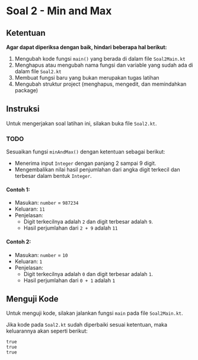 # Soal 2 - Min and Max

## Ketentuan

**Agar dapat diperiksa dengan baik, hindari beberapa hal berikut:**

1. Mengubah kode fungsi `main()` yang berada di dalam file `Soal2Main.kt`
2. Menghapus atau mengubah nama fungsi dan variable yang sudah ada di dalam file `Soal2.kt`
3. Membuat fungsi baru yang bukan merupakan tugas latihan
4. Mengubah struktur project (menghapus, mengedit, dan memindahkan package)

## Instruksi

Untuk mengerjakan soal latihan ini, silakan buka file `Soal2.kt`.

### TODO

Sesuaikan fungsi `minAndMax()` dengan ketentuan sebagai berikut:

- Menerima input `Integer` dengan panjang 2 sampai 9 digit.
- Mengembalikan nilai hasil penjumlahan dari angka digit terkecil dan terbesar dalam bentuk `Integer`.

#### Contoh 1:

- Masukan: `number` = `987234`
- Keluaran: `11`
- Penjelasan:
    - Digit terkecilnya adalah `2` dan digit terbesar adalah `9`.
    - Hasil perjumlahan dari `2 + 9` adalah `11`

#### Contoh 2:

- Masukan: `number` = `10`
- Keluaran: `1`
- Penjelasan:
    - Digit terkecilnya adalah `0` dan digit terbesar adalah `1`.
    - Hasil perjumlahan dari `0 + 1` adalah `1`

## Menguji Kode

Untuk menguji kode, silakan jalankan fungsi `main` pada file `Soal2Main.kt`.

Jika kode pada `Soal2.kt` sudah diperbaiki sesuai ketentuan, maka keluarannya akan seperti berikut:

```
true
true
true
```
